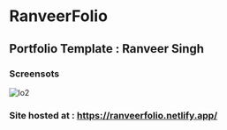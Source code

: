 # RanveerFolio
## Portfolio Template : Ranveer Singh

### Screensots

![lo2](https://user-images.githubusercontent.com/64016811/126757892-6569a254-d29e-4ce8-862d-edde18730c75.jpg)

### Site hosted at : https://ranveerfolio.netlify.app/

